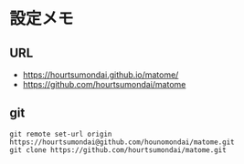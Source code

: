 # 設定メモ

## URL
  - https://hourtsumondai.github.io/matome/
  - https://github.com/hourtsumondai/matome

## git
``` 
git remote set-url origin https://hourtsumondai@github.com/hounomondai/matome.git
git clone https://github.com/hourtsumondai/matome.git
```
